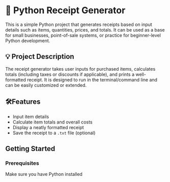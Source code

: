 # 🧾 Python Receipt Generator

This is a simple Python project that generates receipts based on input details such as items, quantities, prices, and totals. It can be used as a base for small businesses, point-of-sale systems, or practice for beginner-level Python development.

## 💡 Project Description

The receipt generator takes user inputs for purchased items, calculates totals (including taxes or discounts if applicable), and prints a well-formatted receipt. It is designed to run in the terminal/command line and can be easily customized or extended.

## 🛠Features

- Input item details
- Calculate item totals and overall costs
- Display a neatly formatted receipt
- Save the receipt to a `.txt` file (optional)

## Getting Started

### Prerequisites
Make sure you have Python installed

